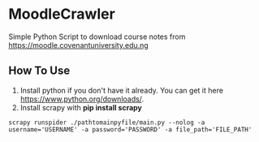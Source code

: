 # MoodleCrawler
Simple Python Script to download course notes from https://moodle.covenantuniversity.edu.ng


## How To Use
1. Install python if you don't have it already. You can get it here https://www.python.org/downloads/.
1. Install scrapy with **pip install scrapy**
 
```
scrapy runspider ./pathtomainpyfile/main.py --nolog -a username='USERNAME' -a password='PASSWORD' -a file_path='FILE_PATH'
```
